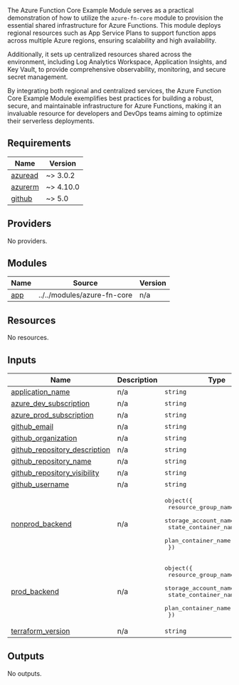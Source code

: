 The Azure Function Core Example Module serves as a practical demonstration of how to utilize the `azure-fn-core` module to provision the essential shared infrastructure for Azure Functions. This module deploys regional resources such as App Service Plans to support function apps across multiple Azure regions, ensuring scalability and high availability. 

Additionally, it sets up centralized resources shared across the environment, including Log Analytics Workspace, Application Insights, and Key Vault, to provide comprehensive observability, monitoring, and secure secret management. 

By integrating both regional and centralized services, the Azure Function Core Example Module exemplifies best practices for building a robust, secure, and maintainable infrastructure for Azure Functions, making it an invaluable resource for developers and DevOps teams aiming to optimize their serverless deployments.

<!-- BEGIN_TF_DOCS -->
## Requirements

| Name | Version |
|------|---------|
| <a name="requirement_azuread"></a> [azuread](#requirement\_azuread) | ~> 3.0.2 |
| <a name="requirement_azurerm"></a> [azurerm](#requirement\_azurerm) | ~> 4.10.0 |
| <a name="requirement_github"></a> [github](#requirement\_github) | ~> 5.0 |

## Providers

No providers.

## Modules

| Name | Source | Version |
|------|--------|---------|
| <a name="module_app"></a> [app](#module\_app) | ../../modules/azure-fn-core | n/a |

## Resources

No resources.

## Inputs

| Name | Description | Type | Default | Required |
|------|-------------|------|---------|:--------:|
| <a name="input_application_name"></a> [application\_name](#input\_application\_name) | n/a | `string` | n/a | yes |
| <a name="input_azure_dev_subscription"></a> [azure\_dev\_subscription](#input\_azure\_dev\_subscription) | n/a | `string` | n/a | yes |
| <a name="input_azure_prod_subscription"></a> [azure\_prod\_subscription](#input\_azure\_prod\_subscription) | n/a | `string` | n/a | yes |
| <a name="input_github_email"></a> [github\_email](#input\_github\_email) | n/a | `string` | n/a | yes |
| <a name="input_github_organization"></a> [github\_organization](#input\_github\_organization) | n/a | `string` | n/a | yes |
| <a name="input_github_repository_description"></a> [github\_repository\_description](#input\_github\_repository\_description) | n/a | `string` | n/a | yes |
| <a name="input_github_repository_name"></a> [github\_repository\_name](#input\_github\_repository\_name) | n/a | `string` | n/a | yes |
| <a name="input_github_repository_visibility"></a> [github\_repository\_visibility](#input\_github\_repository\_visibility) | n/a | `string` | n/a | yes |
| <a name="input_github_username"></a> [github\_username](#input\_github\_username) | n/a | `string` | n/a | yes |
| <a name="input_nonprod_backend"></a> [nonprod\_backend](#input\_nonprod\_backend) | n/a | <pre>object({<br>    resource_group_name  = string<br>    storage_account_name = string<br>    state_container_name = string<br>    plan_container_name  = string<br>  })</pre> | n/a | yes |
| <a name="input_prod_backend"></a> [prod\_backend](#input\_prod\_backend) | n/a | <pre>object({<br>    resource_group_name  = string<br>    storage_account_name = string<br>    state_container_name = string<br>    plan_container_name  = string<br>  })</pre> | n/a | yes |
| <a name="input_terraform_version"></a> [terraform\_version](#input\_terraform\_version) | n/a | `string` | n/a | yes |

## Outputs

No outputs.
<!-- END_TF_DOCS -->